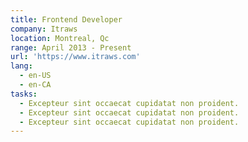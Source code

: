 ```yaml
---
title: Frontend Developer
company: Itraws
location: Montreal, Qc
range: April 2013 - Present
url: 'https://www.itraws.com'
lang:
  - en-US
  - en-CA
tasks:
  - Excepteur sint occaecat cupidatat non proident.
  - Excepteur sint occaecat cupidatat non proident.
  - Excepteur sint occaecat cupidatat non proident.
---
```

